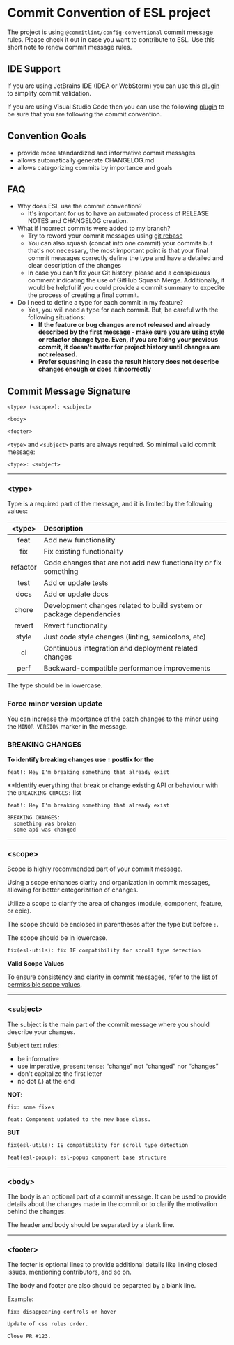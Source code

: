 # Commit Convention of ESL project

The project is using `@commitlint/config-conventional` commit message rules. 
Please check it out in case you want to contribute to ESL. 
Use this short note to renew commit message rules.

## IDE Support

If you are using JetBrains IDE (IDEA or WebStorm) you can use this
[plugin](https://plugins.jetbrains.com/plugin/13389-conventional-commit) to simplify commit validation.

If you are using Visual Studio Code then you can use the following 
[plugin](https://marketplace.visualstudio.com/items?itemName=vivaxy.vscode-conventional-commits)
to be sure that you are following the commit convention.

## Convention Goals

- provide more standardized and informative commit messages
- allows automatically generate CHANGELOG.md
- allows categorizing commits by importance and goals

## FAQ
- Why does ESL use the commit convention?
    - It's important for us to have an automated process of RELEASE NOTES and CHANGELOG creation.
- What if incorrect commits were added to my branch?
    - Try to reword your commit messages using
      [git rebase](https://google.gprivate.com/search.php?search?q=git+rebase+reword)
    - You can also squash (concat into one commit) your commits but that's not necessary,
      the most important point is that your final commit messages correctly define the
      type and have a detailed and clear description of the changes
    - In case you can't fix your Git history, please add a conspicuous comment indicating
      the use of GitHub Squash Merge. Additionally, it would be helpful if you could provide a commit summary
      to expedite the process of creating a final commit.
- Do I need to define a type for each commit in my feature?
    - Yes, you will need a type for each commit. But, be careful with the following situations:
        - **If the feature or bug changes are not released and already described by the first message - 
          make sure you are using style or refactor change type. Even, if you are fixing your previous commit, 
          it doesn't matter for project history until changes are not released.**
        - **Prefer squashing in case the result history does not describe changes enough or does it incorrectly**

## Commit Message Signature

```text
<type> (<scope>): <subject>

<body>

<footer>
```

`<type>` and `<subject>` parts are always required. So minimal valid commit message:
```text
<type>: <subject>
```

---

### \<type\>
Type is a required part of the message, and it is limited by the following values:

| \<type\> | Description |
|:--------:|:----------- |
| feat     | Add new functionality |
| fix      | Fix existing functionality |
| refactor | Code changes that are not add new functionality or fix something |
| test     | Add or update tests |
| docs     | Add or update docs |
| chore    | Development changes related to build system or package dependencies |
| revert   | Revert functionality |
| style    | Just code style changes (linting, semicolons, etc) |
| ci       | Continuous integration and deployment related changes |
| perf     | Backward-compatible performance improvements |

The type should be in lowercase.

### Force minor version update

You can increase the importance of the patch changes to the minor using the `MINOR VERSION` marker in the message.

### BREAKING CHANGES

**To identify breaking changes use `!` postfix for the <type>**
```text
feat!: Hey I'm breaking something that already exist
```

**Identify everything that break or change existing API or behaviour with the `BREACKING CHAGES:` list
```text
feat!: Hey I'm breaking something that already exist

BREAKING CHANGES:
  something was broken
  some api was changed
```

---

### \<scope\>

Scope is highly recommended part of your commit message.

Using a scope enhances clarity and organization in commit messages, allowing for better categorization of changes.

Utilize a scope to clarify the area of changes (module, component, feature, or epic).

The scope should be enclosed in parentheses after the type but before `:`.

The scope should be in lowercase.

```text
fix(esl-utils): fix IE compatibility for scroll type detection
```

**Valid Scope Values**

To ensure consistency and clarity in commit messages, refer to
the [list of permissible scope values](https://github.com/exadel-inc/esl/blob/58095ed129ae6fcc0e1a2e32f099af36c090a176/.commitlintrc.yml).

---

### \<subject\>

The subject is the main part of the commit message where you should describe your changes.

Subject text rules:
- be informative
- use imperative, present tense: “change” not “changed” nor “changes”
- don't capitalize the first letter
- no dot (.) at the end

**NOT**:
```text
fix: some fixes
```
```text
feat: Component updated to the new base class. 
```

**BUT**
```text
fix(esl-utils): IE compatibility for scroll type detection
```
```text
feat(esl-popup): esl-popup component base structure 
```

---

### \<body\>

The body is an optional part of a commit message. 
It can be used to provide details about the changes made in the commit or to clarify the motivation behind the changes.

The header and body should be separated by a blank line.

---

### \<footer\>

The footer is optional lines to provide additional details like linking closed issues, mentioning contributors, and so
on.

The body and footer are also should be separated by a blank line.

Example:
```text
fix: disappearing controls on hover

Update of css rules order.

Close PR #123.
```

